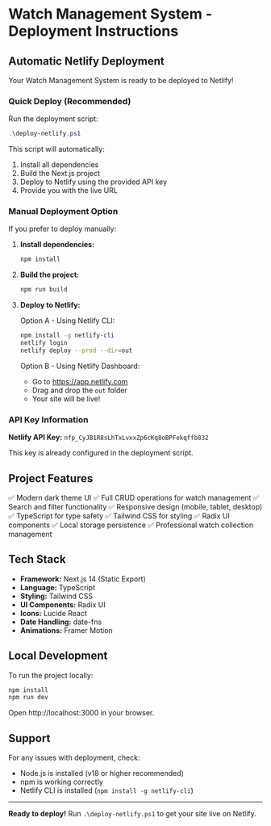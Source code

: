 # Watch Management System - Deployment Instructions

## Automatic Netlify Deployment

Your Watch Management System is ready to be deployed to Netlify!

### Quick Deploy (Recommended)

Run the deployment script:

```powershell
.\deploy-netlify.ps1
```

This script will automatically:
1. Install all dependencies
2. Build the Next.js project
3. Deploy to Netlify using the provided API key
4. Provide you with the live URL

### Manual Deployment Option

If you prefer to deploy manually:

1. **Install dependencies:**
   ```bash
   npm install
   ```

2. **Build the project:**
   ```bash
   npm run build
   ```

3. **Deploy to Netlify:**
   
   Option A - Using Netlify CLI:
   ```bash
   npm install -g netlify-cli
   netlify login
   netlify deploy --prod --dir=out
   ```

   Option B - Using Netlify Dashboard:
   - Go to https://app.netlify.com
   - Drag and drop the `out` folder
   - Your site will be live!

### API Key Information

**Netlify API Key:** `nfp_CyJB1R8sLhTxLvxxZp6cKq8oBPFekqffb832`

This key is already configured in the deployment script.

## Project Features

✅ Modern dark theme UI
✅ Full CRUD operations for watch management
✅ Search and filter functionality
✅ Responsive design (mobile, tablet, desktop)
✅ TypeScript for type safety
✅ Tailwind CSS for styling
✅ Radix UI components
✅ Local storage persistence
✅ Professional watch collection management

## Tech Stack

- **Framework:** Next.js 14 (Static Export)
- **Language:** TypeScript
- **Styling:** Tailwind CSS
- **UI Components:** Radix UI
- **Icons:** Lucide React
- **Date Handling:** date-fns
- **Animations:** Framer Motion

## Local Development

To run the project locally:

```bash
npm install
npm run dev
```

Open http://localhost:3000 in your browser.

## Support

For any issues with deployment, check:
- Node.js is installed (v18 or higher recommended)
- npm is working correctly
- Netlify CLI is installed (`npm install -g netlify-cli`)

---

**Ready to deploy!** Run `.\deploy-netlify.ps1` to get your site live on Netlify.





